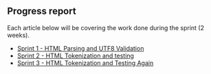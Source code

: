 ## Progress report

Each article below will be covering the work done during the sprint (2 weeks).

- [Sprint 1 - HTML Parsing and UTF8 Validation](sprint1.md)
- [Sprint 2 - HTML Tokenization and testing](sprint2.md)
- [Sprint 3 - HTML Tokenization and Testing Again](sprint3.md)
